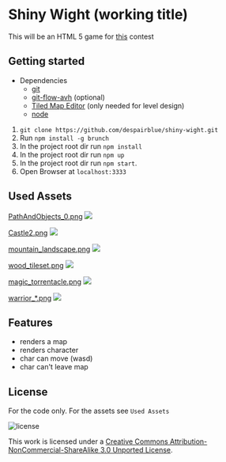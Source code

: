 # Shiny Wight (working title)
This will be an HTML 5 game for [this](https://www.udacity.com/wiki/CS255/contest) contest

## Getting started
- Dependencies
  - [git](http://git-scm.com/)
  - [git-flow-avh](https://github.com/petervanderdoes/gitflow/wiki) (optional)
  - [Tiled Map Editor](http://www.mapeditor.org/) (only needed for level design)
  - [node](http://nodejs.org/)

1. ```git clone https://github.com/despairblue/shiny-wight.git```
2. Run `npm install -g brunch`
3. In the project root dir run `npm install`
4. In the project root dir run `npm up`
5. In the project root dir run `npm start`.
6. Open Browser at `localhost:3333`

## Used Assets
[PathAndObjects_0.png](http://opengameart.org/content/rpg-tiles-cobble-stone-paths-town-objects)
![](http://i.creativecommons.org/l/by-sa/3.0/80x15.png)

[Castle2.png](http://opengameart.org/content/castle-tiles-for-rpgs)
![](http://i.creativecommons.org/l/by/3.0/80x15.png)

[mountain_landscape.png](http://opengameart.org/content/2d-lost-garden-zelda-style-tiles-resized-to-32x32-with-additions)
![](http://i.creativecommons.org/l/by/3.0/80x15.png)

[wood_tileset.png](http://opengameart.org/content/2d-lost-garden-tileset-transition-to-jetrels-wood-tileset)
![](http://i.creativecommons.org/l/by-sa/3.0/80x15.png)

[magic_torrentacle.png](http://opengameart.org/content/farming-tilesets-magic-animations-and-ui-elements)
![](http://i.creativecommons.org/l/by-sa/3.0/80x15.png)

[warrior_*.png](http://opengameart.org/content/antifareas-rpg-sprite-set-1-enlarged-w-transparent-background)
![](http://i.creativecommons.org/l/by/3.0/80x15.png)

## Features
* renders a map
* renders character
* char can move (wasd)
* char can't leave map

## License
For the code only. For the assets see `Used Assets`

![license](http://i.creativecommons.org/l/by-nc-sa/3.0/88x31.png)

This work is licensed under a [Creative Commons Attribution-NonCommercial-ShareAlike 3.0 Unported License](http://creativecommons.org/licenses/by-nc-sa/3.0/).

